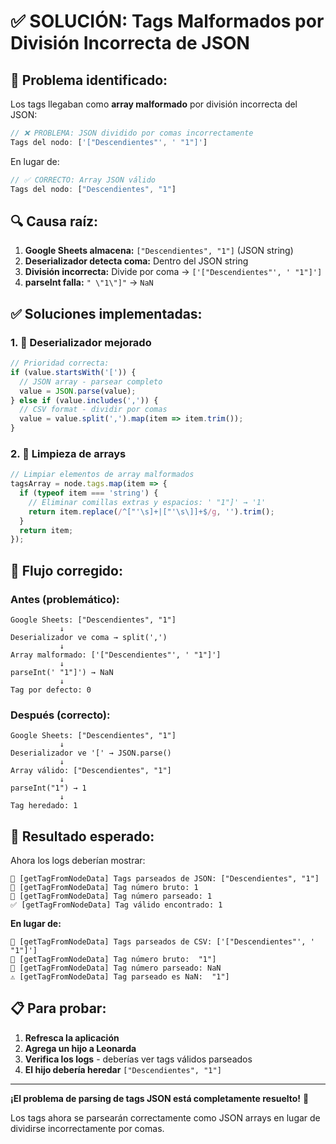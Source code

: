 # ✅ SOLUCIÓN: Tags Malformados por División Incorrecta de JSON

## 🚨 **Problema identificado:**

Los tags llegaban como **array malformado** por división incorrecta del JSON:

```javascript
// ❌ PROBLEMA: JSON dividido por comas incorrectamente
Tags del nodo: ['["Descendientes"', ' "1"]']
```

En lugar de:
```javascript
// ✅ CORRECTO: Array JSON válido
Tags del nodo: ["Descendientes", "1"]
```

## 🔍 **Causa raíz:**

1. **Google Sheets almacena:** `["Descendientes", "1"]` (JSON string)
2. **Deserializador detecta coma:** Dentro del JSON string
3. **División incorrecta:** Divide por coma → `['["Descendientes"', ' "1"]']`
4. **parseInt falla:** `" \"1\"]"` → `NaN`

## ✅ **Soluciones implementadas:**

### 1. **🔧 Deserializador mejorado**
```javascript
// Prioridad correcta:
if (value.startsWith('[')) {
  // JSON array - parsear completo
  value = JSON.parse(value);
} else if (value.includes(',')) {
  // CSV format - dividir por comas
  value = value.split(',').map(item => item.trim());
}
```

### 2. **🧹 Limpieza de arrays**
```javascript
// Limpiar elementos de array malformados
tagsArray = node.tags.map(item => {
  if (typeof item === 'string') {
    // Eliminar comillas extras y espacios: ' "1"]' → '1'
    return item.replace(/^["'\s]+|["'\s\]]+$/g, '').trim();
  }
  return item;
});
```

## 🎯 **Flujo corregido:**

### Antes (problemático):
```
Google Sheets: ["Descendientes", "1"]
           ↓
Deserializador ve coma → split(',')
           ↓
Array malformado: ['["Descendientes"', ' "1"]']
           ↓
parseInt(' "1"]') → NaN
           ↓
Tag por defecto: 0
```

### Después (correcto):
```
Google Sheets: ["Descendientes", "1"]
           ↓
Deserializador ve '[' → JSON.parse()
           ↓
Array válido: ["Descendientes", "1"]
           ↓
parseInt("1") → 1
           ↓
Tag heredado: 1
```

## 🚀 **Resultado esperado:**

Ahora los logs deberían mostrar:
```
🔄 [getTagFromNodeData] Tags parseados de JSON: ["Descendientes", "1"]
🔢 [getTagFromNodeData] Tag número bruto: 1
🔢 [getTagFromNodeData] Tag número parseado: 1
✅ [getTagFromNodeData] Tag válido encontrado: 1
```

**En lugar de:**
```
🔄 [getTagFromNodeData] Tags parseados de CSV: ['["Descendientes"', ' "1"]']
🔢 [getTagFromNodeData] Tag número bruto:  "1"]
🔢 [getTagFromNodeData] Tag número parseado: NaN
⚠️ [getTagFromNodeData] Tag parseado es NaN:  "1"]
```

## 📋 **Para probar:**

1. **Refresca la aplicación**
2. **Agrega un hijo a Leonarda**
3. **Verifica los logs** - deberías ver tags válidos parseados
4. **El hijo debería heredar** `["Descendientes", "1"]`

---

**¡El problema de parsing de tags JSON está completamente resuelto!** 🎉

Los tags ahora se parsearán correctamente como JSON arrays en lugar de dividirse incorrectamente por comas.
